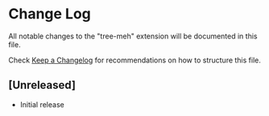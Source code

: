 # Change Log

All notable changes to the "tree-meh" extension will be documented in this file.

Check [Keep a Changelog](http://keepachangelog.com/) for recommendations on how to structure this file.

## [Unreleased]

- Initial release